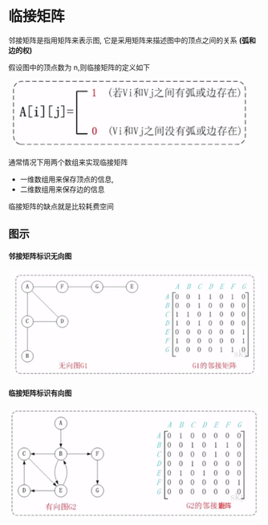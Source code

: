 # 临接矩阵

邻接矩阵是指用矩阵来表示图, 它是采用矩阵来描述图中的顶点之间的关系  **(弧和边的权)**

假设图中的顶点数为 n,则临接矩阵的定义如下

![image-20200814093652778](../../../assets/image-20200814093652778.png)

通常情况下用两个数组来实现临接矩阵

- 一维数组用来保存顶点的信息,
- 二维数组用来保存边的信息

临接矩阵的缺点就是比较耗费空间

## 图示

#### 邻接矩阵标识无向图

![image-20200814093810720](../../../assets/image-20200814093810720.png)

#### 临接矩阵标识有向图

![image-20200814093825573](../../../assets/image-20200814093825573.png)